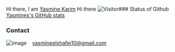 <!---- ---->
Hi there, I am [Yasmine Karim](https://github.com/YasoKarim)
Hi there ![Visitor](https://komarev.com/ghpvc/?username=your-github-username)### Status of Github
[Yasmines's GitHub stats](https://github-readme-stats.vercel.app/api?username=YasoKarim&theme=dark)
### Contact
![image](https://img.shields.io/badge/Gmail-D14836?style=for-the-badge&logo=gmail&logoColor=white)  &ensp;   yasmineelshafei10@gmail.com 

<!---
[Yasmine's sttua](https://github-readme-stats.vercel.app/api?username=YasoKarim&theme=dark&show_icons=true&hide_border=true&&count_private=true&include_all_commits=true)

YasoKarim/YasoKarim is a ✨ special ✨ repository because its `README.md` (this file) appears on your GitHub profile.
You can click the Preview link to take a look at your changes.
👋 Hi, I’m @YasoKarim
- 👀 I’m interested in ...
- 🌱 I’m currently learning ...
- 💞️ I’m looking to collaborate on ...
- 📫 How to reach me ...
[Anurag's GitHub stats](https://github-readme-stats.vercel.app/api?username=YasoKarim&theme=dark&show_icons=true](https://github-readme-stats.vercel.app/api?username=YasoKarim&show_icons=true&hide_border=true&&count_private=true&include_all_commits=true&theme=dark)
z
--->
